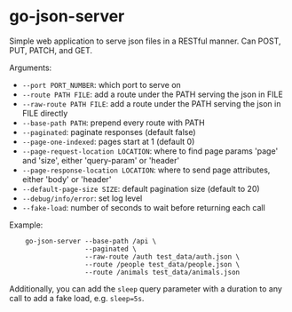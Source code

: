 # go-json-server
Simple web application to serve json files in a RESTful manner. Can POST, PUT, PATCH, and GET.

Arguments:
 * `--port PORT_NUMBER`: which port to serve on
 * `--route PATH FILE`: add a route under the PATH serving the json in FILE
 * `--raw-route PATH FILE`: add a route under the PATH serving the json in FILE directly
 * `--base-path PATH`: prepend every route with PATH
 * `--paginated`: paginate responses (default false)
 * `--page-one-indexed`: pages start at 1 (default 0)
 * `--page-request-location LOCATION`: where to find page params 'page' and 'size', either 'query-param' or 'header'
 * `--page-response-location LOCATION`: where to send page attributes, either 'body' or 'header'
 * `--default-page-size SIZE`: default pagination size (default to 20)
 * `--debug/info/error`: set log level
 * `--fake-load`: number of seconds to wait before returning each call


Example:
```
    go-json-server --base-path /api \
                   --paginated \
                   --raw-route /auth test_data/auth.json \
                   --route /people test_data/people.json \
                   --route /animals test_data/animals.json
```

Additionally, you can add the `sleep` query parameter with a duration to any call to add a fake load, e.g. `sleep=5s`.
